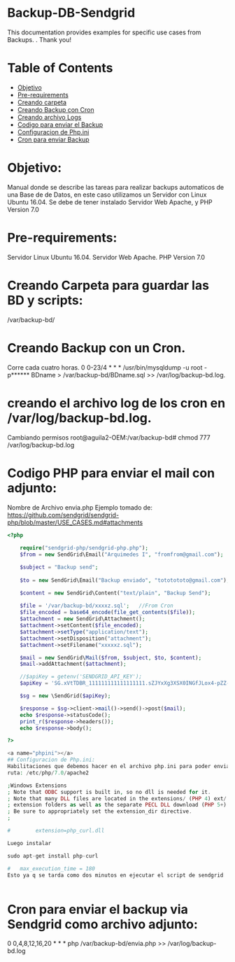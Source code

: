# Backup-DB-Sendgrid


This documentation provides examples for specific use cases from Backups. 
. Thank you!

# Table of Contents

* [Objetivo](#objetivo)
* [Pre-requirements](#requerimientos)
* [Creando carpeta](#creando1)
* [Creando Backup con Cron](#cron1)
* [Creando archivo Logs](#logs1)
* [Codigo para enviar el Backup](#backup1)
* [Configuracion de Php.ini](#phpini)
* [Cron para enviar Backup](#cron2)

<a name="objetivo"></a>
# Objetivo:  
Manual donde se describe las tareas  para realizar backups automaticos de una Base de 
de Datos, en este caso utilizamos un Servidor con Linux  Ubuntu 16.04. Se debe de tener instalado Servidor Web Apache, y PHP Version 7.0

<a name="requerimientos"></a>
# Pre-requirements:  
Servidor Linux  Ubuntu 16.04. Servidor Web Apache. PHP Version 7.0



<a name="creando1"></a>
# Creando Carpeta para guardar las BD y scripts:
/var/backup-bd/


<a name="cron1"></a>
# Creando Backup con un Cron. 
Corre cada cuatro horas.
0 0-23/4 * * * /usr/bin/mysqldump -u root -p****** BDname > /var/backup-bd/BDname.sql >> /var/log/backup-bd.log.
 
<a name="logs1"></a>
# creando el archivo log de los cron en /var/log/backup-bd.log.
Cambiando permisos
root@aguila2-OEM:/var/backup-bd# chmod 777 /var/log/backup-bd.log

<a name="backup1"></a>
# Codigo PHP para enviar el mail con adjunto:  
Nombre de Archivo envia.php
Ejemplo tomado de: https://github.com/sendgrid/sendgrid-php/blob/master/USE_CASES.md#attachments

```php
<?php
	
	require("sendgrid-php/sendgrid-php.php");
	$from = new SendGrid\Email("Arquimedes I", "fromfrom@gmail.com");

	$subject = "Backup send";
	
	$to = new SendGrid\Email("Backup enviado", "tototototo@gmail.com");

	$content = new SendGrid\Content("text/plain", "Backup Send");
	
	$file = '/var/backup-bd/xxxxz.sql';   //From Cron
	$file_encoded = base64_encode(file_get_contents($file));
	$attachment = new SendGrid\Attachment();
	$attachment->setContent($file_encoded);
	$attachment->setType("application/text");
	$attachment->setDisposition("attachment");
	$attachment->setFilename("xxxxxz.sql");

	$mail = new SendGrid\Mail($from, $subject, $to, $content);
	$mail->addAttachment($attachment);

	//$apiKey = getenv('SENDGRID_API_KEY');
	$apiKey = 'SG.xVtTDBR_111111111111111111.sZJYxXg3XSX0INGfJLox4-pZZ-25DranfBUtbu4_gqQ';

	$sg = new \SendGrid($apiKey);

	$response = $sg->client->mail()->send()->post($mail);
	echo $response->statusCode();
	print_r($response->headers());
	echo $response->body();

?>

<a name="phpini"></a>
## Configuracion de Php.ini:  
Habilitaciones que debemos hacer en el archivo php.ini para poder enviar emails con archivo adjunto via la libreria sendgrid
ruta: /etc/php/7.0/apache2 

;Windows Extensions
; Note that ODBC support is built in, so no dll is needed for it.
; Note that many DLL files are located in the extensions/ (PHP 4) ext/ (PHP 5+)
; extension folders as well as the separate PECL DLL download (PHP 5+).
; Be sure to appropriately set the extension_dir directive.
;

#        extension=php_curl.dll

Luego instalar 

sudo apt-get install php-curl

#   max_execution_time = 180
Esto ya q se tarda como dos minutos en ejecutar el script de sendgrid   envia.php



```
<a name="cron2"></a>
# Cron para enviar el backup via Sendgrid como archivo adjunto:  
0 0,4,8,12,16,20 * * * php /var/backup-bd/envia.php >> /var/log/backup-bd.log
